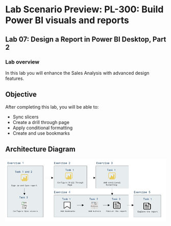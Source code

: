 # Lab Scenario Preview: PL-300: Build Power BI visuals and reports

## Lab 07: Design a Report in Power BI Desktop, Part 2

### Lab overview

In this lab you will enhance the Sales Analysis with advanced design features.

## Objective
  
After completing this lab, you will be able to:

- Sync slicers
- Create a drill through page
- Apply conditional formatting
- Create and use bookmarks

## Architecture Diagram

  ![](media/Mod7.png)
